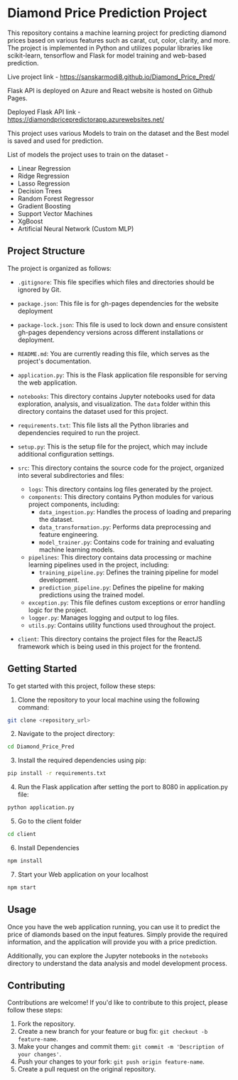 # Diamond Price Prediction Project

This repository contains a machine learning project for predicting diamond prices based on various features such as carat, cut, color, clarity, and more. The project is implemented in Python and utilizes popular libraries like scikit-learn, tensorflow and Flask for model training and web-based prediction.

Live project link - https://sanskarmodi8.github.io/Diamond_Price_Pred/

Flask API is deployed on Azure and React website is hosted on Github Pages.

Deployed Flask API link - https://diamondpricepredictorapp.azurewebsites.net/

This project uses various Models to train on the dataset and the Best model is saved and used for prediction.

List of models the project uses to train on the dataset -

- Linear Regression
- Ridge Regression
- Lasso Regression
- Decision Trees
- Random Forest Regressor
- Gradient Boosting
- Support Vector Machines
- XgBoost
- Artificial Neural Network (Custom MLP)

## Project Structure

The project is organized as follows:

- `.gitignore`: This file specifies which files and directories should be ignored by Git.

- `package.json`: This file is for gh-pages dependencies for the website deployment
 
- `package-lock.json`: This file is used to lock down and ensure consistent gh-pages dependency versions across different installations or deployment.

- `README.md`: You are currently reading this file, which serves as the project's documentation.

- `application.py`: This is the Flask application file responsible for serving the web application.

- `notebooks`: This directory contains Jupyter notebooks used for data exploration, analysis, and visualization. The `data` folder within this directory contains the dataset used for this project.

- `requirements.txt`: This file lists all the Python libraries and dependencies required to run the project.

- `setup.py`: This is the setup file for the project, which may include additional configuration settings.

- `src`: This directory contains the source code for the project, organized into several subdirectories and files:
    - `logs`: This directory contains log files generated by the project.
    - `components`: This directory contains Python modules for various project components, including:
        - `data_ingestion.py`: Handles the process of loading and preparing the dataset.
        - `data_transformation.py`: Performs data preprocessing and feature engineering.
        - `model_trainer.py`: Contains code for training and evaluating machine learning models.
    - `pipelines`: This directory contains data processing or machine learning pipelines used in the project, including:
        - `training_pipeline.py`: Defines the training pipeline for model development.
        - `prediction_pipeline.py`: Defines the pipeline for making predictions using the trained model.
    - `exception.py`: This file defines custom exceptions or error handling logic for the project.
    - `logger.py`: Manages logging and output to log files.
    - `utils.py`: Contains utility functions used throughout the project.

- `client`: This directory contains the project files for the ReactJS framework which is being used in this project for the frontend.

## Getting Started

To get started with this project, follow these steps:

1. Clone the repository to your local machine using the following command:

```bash
git clone <repository_url>
```

2. Navigate to the project directory:

```bash
cd Diamond_Price_Pred
```

3. Install the required dependencies using pip:

```bash
pip install -r requirements.txt
```

4. Run the Flask application after setting the port to 8080 in application.py file:

```bash
python application.py
```

5. Go to the client folder

```bash
cd client
```

6. Install Dependencies

```bash
npm install
```

7. Start your Web application on your localhost

```bash
npm start
```

## Usage

Once you have the web application running, you can use it to predict the price of diamonds based on the input features. Simply provide the required information, and the application will provide you with a price prediction.

Additionally, you can explore the Jupyter notebooks in the `notebooks` directory to understand the data analysis and model development process.

## Contributing

Contributions are welcome! If you'd like to contribute to this project, please follow these steps:

1. Fork the repository.
2. Create a new branch for your feature or bug fix: `git checkout -b feature-name`.
3. Make your changes and commit them: `git commit -m 'Description of your changes'`.
4. Push your changes to your fork: `git push origin feature-name`.
5. Create a pull request on the original repository.



